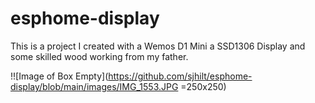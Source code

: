 # esphome-display
This is a project I created with a Wemos D1 Mini a SSD1306 Display and some skilled wood working from my father. 

!![Image of Box Empty](https://github.com/sjhilt/esphome-display/blob/main/images/IMG_1553.JPG =250x250)
